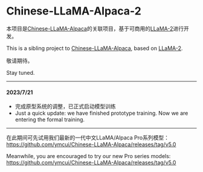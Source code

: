 # Chinese-LLaMA-Alpaca-2
本项目是[Chinese-LLaMA-Alpaca](https://github.com/ymcui/Chinese-LLaMA-Alpaca)的关联项目，基于可商用的[LLaMA-2](https://github.com/facebookresearch/llama)进行开发。

This is a sibling project to [Chinese-LLaMA-Alpaca](https://github.com/ymcui/Chinese-LLaMA-Alpaca), based on [LLaMA-2](https://github.com/facebookresearch/llama).

敬请期待。

Stay tuned. 

-----

#### 2023/7/21

- 完成原型系统的调整，已正式启动模型训练
- Just a quick update: we have finished prototype training. Now we are entering the formal training. 

----

在此期间可先试用我们最新的一代中文LLaMA/Alpaca Pro系列模型：https://github.com/ymcui/Chinese-LLaMA-Alpaca/releases/tag/v5.0

Meanwhile, you are encouraged to try our new Pro series models: https://github.com/ymcui/Chinese-LLaMA-Alpaca/releases/tag/v5.0
